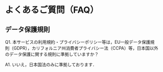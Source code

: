 # よくあるご質問（FAQ）

## データ保護規則

<p>Q1. 本サービスの利用規約・プライバシーポリシー等は，EU一般データ保護規則（GDPR），カリフォルニア州消費者プライバシー法（CCPA）等，日本国以外のデータ保護に関する規則に準拠していますか？</p>
<p>A1. いいえ，日本国法のみに準拠しております．</p>
